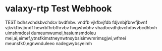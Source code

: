 # valaxy-rtp Test Webhook
TEST
bdhsvchdsbvchdcv
bvdfnbv. vndfb vjkfbvjfdb
fdjvnbjfbnvfjbvnf vjkvkfbvjbndf
hewrbfhrbfhrvbv hvgwhvbhv 
vhadbcvdhjbvchdbvvbcdhbvh
uimshmdosi dumeumwumei,hasiumsmdoleu
mei,ai,eimef,ytnsfkimstneynwtnsybsisimwmrimsgjwi,wfmei
meunsfk0,egnwnduleeo nadegwybsyeimh
